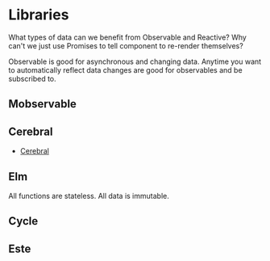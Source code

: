 # Libraries

What types of data can we benefit from Observable and Reactive? Why can't we just use Promises to tell component to re-render themselves?

Observable is good for asynchronous and changing data. Anytime you want to automatically reflect data changes are good for observables and be subscribed to.

## Mobservable

## Cerebral

* [Cerebral](http://christianalfoni.com/cerebral/)

## Elm

All functions are stateless. All data is immutable.

## Cycle

## Este